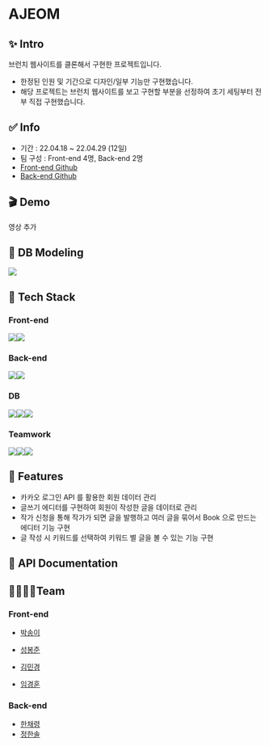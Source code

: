 # AJEOM

## ✨ Intro

브런치 웹사이트를 클론해서 구현한 프로젝트입니다.

- 한정된 인원 및 기간으로 디자인/일부 기능만 구현했습니다.
- 해당 프로젝트는 브런치 웹사이트를 보고 구현할 부분을 선정하여 초기 세팅부터 전부 직접 구현했습니다.

## ✅ Info

- 기간 : 22.04.18 ~ 22.04.29 (12일)
- 팀 구성 : Front-end 4명, Back-end 2명
- [Front-end Github](https://github.com/wecode-bootcamp-korea/justcode-4-2nd-ajeom-front)
- [Back-end Github](https://github.com/wecode-bootcamp-korea/justcode-4-2nd-ajeom-back)

## 🎬 Demo

영상 추가

## 🔧 DB Modeling

<img src=https://ifh.cc/g/2DvZxl.png/>

## 🔨 Tech Stack

### Front-end

<img src="https://img.shields.io/badge/react-61DAFB?style=for-the-badge&logo=react&logoColor=black"><img src="https://img.shields.io/badge/styledcomponents-DB7093?style=for-the-badge&logo=styled-components&logoColor=black">

### Back-end

<img src="https://img.shields.io/badge/node.js-339933?style=for-the-badge&logo=Node.js&logoColor=white"><img src="https://img.shields.io/badge/express-000000?style=for-the-badge&logo=express&logoColor=white">

### DB

<img src="https://img.shields.io/badge/mysql-4479A1?style=for-the-badge&logo=mysql&logoColor=white"><img src="https://img.shields.io/badge/prisma-2D3748?style=for-the-badge&logo=prisma&logoColor=white"><img src="https://img.shields.io/badge/amazonaws-232F3E?style=for-the-badge&logo=amazonaws&logoColor=white">

### Teamwork

<img src="https://img.shields.io/badge/github-181717?style=for-the-badge&logo=github&logoColor=white"><img src="https://img.shields.io/badge/notion-181717?style=for-the-badge&logo=notion&logoColor=white"><img src="https://img.shields.io/badge/slack-4A154B?style=for-the-badge&logo=slack&logoColor=white">

## 📌 Features

- 카카오 로그인 API 를 활용한 회원 데이터 관리
- 글쓰기 에디터를 구현하여 회원이 작성한 글을 데이터로 관리
- 작가 신청을 통해 작가가 되면 글을 발행하고 여러 글을 묶어서 Book 으로 만드는 에디터 기능 구현
- 글 작성 시 키워드를 선택하여 키워드 별 글을 볼 수 있는 기능 구현

## 📃 API Documentation

## 👨‍👨‍👧‍👦Team

### Front-end

- [박송이](https://github.com/songyi-p)

- [성봉준](https://github.com/sbj717)
- [김민경](https://github.com/alicia-mkkim)
- [임경훈](https://github.com/nsoarim)

### Back-end

- [한채령](https://github.com/Aleafspring)
- [정한솔](https://github.com/jhsol24)
